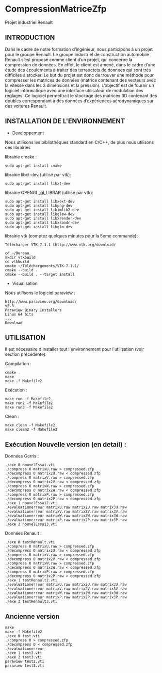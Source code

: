 CompressionMatriceZfp
===
Projet industriel Renault

INTRODUCTION
------------

Dans le cadre de notre formation d’ingénieur, nous participons à un projet pour le groupe Renault.
Le groupe industriel de construction automobile Renault s’est proposé comme client d’un projet, qui concerne la compression de données. En effet, le client est amené, dans le cadre d’une étude des écoulements à traiter des terraoctets de données qui sont très difficiles à stocker.
Le but du projet est donc de trouver une méthode pour compresser les matrices de données (matrice contenant des vecteurs avec la vitesse dans les 3 dimensions et la pression). L’objectif est de fournir un logiciel informatique avec une interface utilisateur de modulation des réglages. Ce logiciel permettrait le stockage des matrices 3D contenant des doubles correspondant à des données d’expériences aérodynamiques sur des voitures Renault.

INSTALLATION DE L'ENVIRONNEMENT
------------
- Developpement

Nous utilisons les bibliothèques standard en C/C++, de plus nous utilisons ces librairies


librairie cmake :

    sudo apt-get install cmake
    
librairie libxt-dev (utilisé par vtk):

    sudo apt-get install libxt-dev
    
librairie OPENGL_gl_LIBRAR (utilisé par vtk):

    sudo apt-get install libxext-dev
    sudo apt-get install libpng-dev
    sudo apt-get install libimlib2-dev
    sudo apt-get install libglew-dev
    sudo apt-get install libxrender-dev
    sudo apt-get install libxrandr-dev
    sudo apt-get install libglm-dev
    
librairie vtk (comptez quelques minutes pour la 5eme commande):

    Télécharger VTK-7.1.1 thttp://www.vtk.org/download/

    cd ~/Bureau
    mkdir vtkbuild
    cd vtkbuild
    cmake ~/Téléchargements/VTK-7.1.1/
    cmake --build .
    cmake --build . --target install

- Visualisation

Nous utilisons le logiciel paraview :

    http://www.paraview.org/download/
    v5.3
    Paraview Binary Installers
    Linux 64 bits
    ...
    Download

UTILISATION
------------
Il est nécessaire d'installer tout l'environnement pour l'utilisation (voir section précédente).

Compilation :

    cmake .
    make
    make -f Makefile2


Exécution :

    make run -f Makefile2
    make run2 -f Makefile2
    make run3 -f Makefile2


Clean :

    make clean -f Makefile2
    make clean2 -f Makefile2



Exécution Nouvelle version (en detail) :
------------
Données Gerris :

    ./exe 0 nouvelEssai.vti
    ./compress 0 matrixU.raw > compressed.zfp
    ./decompress 0 matrix2U.raw < compressed.zfp
    ./compress 0 matrixV.raw > compressed.zfp
    ./decompress 0 matrix2V.raw < compressed.zfp
    ./compress 0 matrixW.raw > compressed.zfp
    ./decompress 0 matrix2W.raw < compressed.zfp
    ./compress 0 matrixP.raw > compressed.zfp
    ./decompress 0 matrix2P.raw < compressed.zfp
    ./exe 1 nouvelEssai2.vti
    ./evaluationerreur matrixU.raw matrix2U.raw matrix3U.raw
    ./evaluationerreur matrixV.raw matrix2V.raw matrix3V.raw
    ./evaluationerreur matrixW.raw matrix2W.raw matrix3W.raw
    ./evaluationerreur matrixP.raw matrix2P.raw matrix3P.raw
    ./exe 2 nouvelEssai3.vti


Données Renault :

    ./exe 0 testRenault.vti
    ./compress 0 matrixU.raw > compressed.zfp
    ./decompress 0 matrix2U.raw < compressed.zfp
    ./compress 0 matrixV.raw > compressed.zfp
    ./decompress 0 matrix2V.raw < compressed.zfp
    ./compress 0 matrixW.raw > compressed.zfp
    ./decompress 0 matrix2W.raw < compressed.zfp
    ./compress 0 matrixP.raw > compressed.zfp
    ./decompress 0 matrix2P.raw < compressed.zfp
    ./exe 1 testRenault2.vti
    ./evaluationerreur matrixU.raw matrix2U.raw matrix3U.raw
    ./evaluationerreur matrixV.raw matrix2V.raw matrix3V.raw
    ./evaluationerreur matrixW.raw matrix2W.raw matrix3W.raw
    ./evaluationerreur matrixP.raw matrix2P.raw matrix3P.raw
    ./exe 2 testRenault3.vti


Ancienne version
------------

    make
    make -f Makefile2
    ./exe 0 test.vti
    ./compress 0 > compressed.zfp
    ./decompress 0 < compressed.zfp
    ./evaluationerreur
    ./exe 1 test2.vti
    ./exe 2 test3.vti
    paraview test2.vti 
    paraview test3.vti
